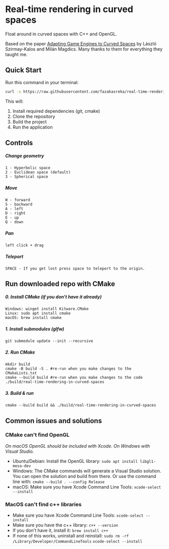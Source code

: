 # Real-time rendering in curved spaces

Float around in curved spaces with C++ and OpenGL.

Based on the paper [Adapting Game Engines to Curved Spaces](https://link.springer.com/article/10.1007/s00371-021-02303-2) by László Szirmay-Kalos and Milán Magdics. Many thanks to them for everything they taught me.

## Quick Start

Run this command in your terminal:

```bash
curl -s https://raw.githubusercontent.com/fazakasreka/real-time-rendering-in-curved-spaces/main/install.sh | bash
```

This will:
1. Install required dependencies (git, cmake)
2. Clone the repository
3. Build the project
4. Run the application


## Controls
##### Change geometry
    1 - Hyperbolic space
    2 - Euclidean space (default)
    3 - Spherical space
##### Move
    W - forward
    S - backward
    A - left
    D - right
    E - up
    Q - down
##### Pan
    left click + drag
##### Teleport
    SPACE - If you get lost press space to teleport to the origin.


## Run downloaded repo with CMake

##### 0. Install CMake (if you don't have it already)

    Windows: winget install Kitware.CMake
    Linux: sudo apt install cmake
    macOS: brew install cmake

##### 1. Install submodules (glfw)

    git submodule update --init --recursive

##### 2. Run CMake

    mkdir build
    cmake -B build -S . #re-run when you make changes to the CMakeLists.txt
    cmake --build build #re-run when you make changes to the code
    ./build/real-time-rendering-in-curved-spaces

##### 3. Build & run

    cmake --build build && ./build/real-time-rendering-in-curved-spaces


## Common issues and solutions

### CMake can't find OpenGL

_On macOS OpenGL should be included with Xcode. On Windows with Visual Studio._ 
- Ubuntu/Debian:
    Install the OpenGL library:
    `sudo apt install libgl1-mesa-dev`
- Windows:
    The CMake commands will generate a Visual Studio solution. You can open the solution and build from there.
    Or use the command line with:
    `cmake --build . --config Release`
- macOS:
    Make sure you have Xcode Command Line Tools:
    `xcode-select --install`

### MacOS can't find c++ libraries
- Make sure you have Xcode Command Line Tools:
    `xcode-select --install`
- Make sure you have the c++ library:
    `c++ --version`
- If you don't have it, install it:
    `brew install c++`
- If none of this works, uninstall and reinstall:
    `sudo rm -rf /Library/Developer/CommandLineTools`
    `xcode-select --install`
